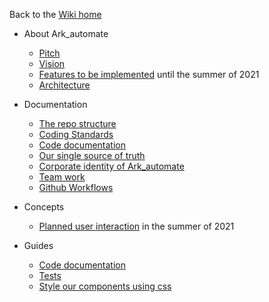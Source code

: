 Back to the [Wiki home](https://github.com/bptlab/ark_automate/wiki)

  - About Ark_automate
    - [Pitch](https://github.com/bptlab/ark_automate/wiki/Vision-for-Ark-automate#Pitch)
    - [Vision](https://github.com/bptlab/ark_automate/wiki/Vision-for-Ark-automate)
    - [Features to be implemented](https://github.com/bptlab/ark_automate/wiki/Vision-for-Ark-automate#Until-summer-2021-we-want-to-implement-a-first-working-web-app-for-our-use-case) until the summer of 2021
    - [Architecture](https://github.com/bptlab/ark_automate/wiki/Vision-for-Ark-automate#Architecture)

- Documentation
    - [The repo structure](https://github.com/bptlab/ark_automate/wiki/Documentation-Folder-structure)
    - [Coding Standards](https://github.com/bptlab/ark_automate/wiki/Coding-standards)
    - [Code documentation](https://bptlab.github.io/ark_automate/)
    - [Our single source of truth](https://github.com/bptlab/ark_automate/wiki/Documentation-single-source-of-truth)
    - [Corporate identity of Ark_automate](https://github.com/bptlab/ark_automate/wiki/Documentation-Corporate-Identity)
    - [Team work](https://github.com/bptlab/ark_automate/wiki/Team-Scrum-process)
    - [Github Workflows](https://github.com/bptlab/ark_automate/wiki/Github-Workflows)

- Concepts
    - [Planned user interaction](https://github.com/bptlab/ark_automate/wiki/concept-Starting-and-orchestrating-Bots) in the summer of 2021

- Guides
    - [Code documentation](https://github.com/bptlab/ark_automate/wiki/How-to-write-code-documentation)
    - [Tests](https://github.com/bptlab/ark_automate/wiki/How-to-write-tests)
    - [Style our components using css](https://github.com/bptlab/ark_automate/wiki/How-to-style-using-css)
